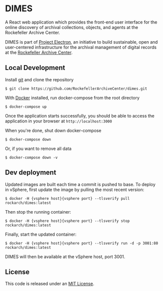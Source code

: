 # DIMES

A React web application which provides the front-end user interface for the online discovery of archival collections, objects, and agents at the Rockefeller Archive Center.

DIMES is part of [Project Electron](https://github.com/RockefellerArchiveCenter/project_electron), an initiative to build sustainable, open and user-centered infrastructure for the archival management of digital records at the [Rockefeller Archive Center](http://rockarch.org/).

## Local Development

Install [git](https://git-scm.com/) and clone the repository

    $ git clone https://github.com/RockefellerArchiveCenter/dimes.git

With [Docker](https://store.docker.com/search?type=edition&offering=community) installed, run docker-compose from the root directory

    $ docker-compose up

Once the application starts successfully, you should be able to access the application in your browser at `http://localhost:3000`

When you're done, shut down docker-compose

    $ docker-compose down

Or, if you want to remove all data

    $ docker-compose down -v


## Dev deployment

Updated images are built each time a commit is pushed to base. To deploy in vSphere, first update the image by pulling the most recent version:

    $ docker -H {vsphere host}{vsphere port} --tlsverify pull rockarch/dimes:latest

Then stop the running container:

    $ docker -H {vsphere host}{vsphere port} --tlsverify stop rockarch/dimes:latest

Finally, start the updated container:

    $ docker -H {vsphere host}{vsphere port} --tlsverify run -d -p 3001:80 rockarch/dimes:latest

DIMES will then be available at the vSphere host, port 3001.


## License

This code is released under an [MIT License](LICENSE).
